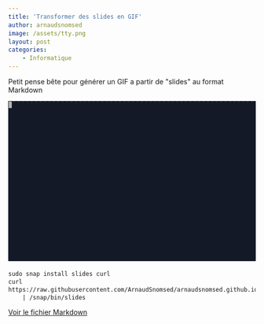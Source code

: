 ```yaml
---
title: 'Transformer des slides en GIF'
author: arnaudsnomsed
image: /assets/tty.png
layout: post
categories:
    - Informatique
---
```


Petit pense bête pour générer un GIF a partir de "slides" au format Markdown

![](/assets/tty.gif)

```
sudo snap install slides curl
curl https://raw.githubusercontent.com/ArnaudSnomsed/arnaudsnomsed.github.io/master/Ttygif.md\
	| /snap/bin/slides

```

[Voir le fichier Markdown](https://raw.githubusercontent.com/ArnaudSnomsed/arnaudsnomsed.github.io/master/Ttygif.md)
